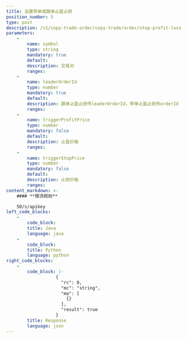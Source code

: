 ```yaml
---
title: 设置带单或跟单止盈止损
position_number: 5
type: post
description: /v1/copy-trade-order/copy-trade/order/stop-profit-loss
parameters:
    -
        name: symbol
        type: string
        mandatory: true
        default:
        description: 交易对
        ranges:
    -
        name: leaderOrderId
        type: number
        mandatory: true
        default:
        description: 跟单止盈止损传leaderOrderId，带单止盈止损传orderId
        ranges:
    -
        name: triggerProfitPrice
        type: number
        mandatory: false
        default:
        description: 止盈价格
        ranges:
    -
        name: triggerStopPrice
        type: number
        mandatory: false
        default:
        description: 止损价格
        ranges:
content_markdown: >-
    #### **限流规则**

    50/s/apikey
left_code_blocks:
    -
        code_block:
        title: Java
        language: java
    -
        code_block:
        title: Python
        language: python
right_code_blocks:
    -
        code_block: |-
                   {
                     "rc": 0,
                     "mc": "string",
                     "ma": [
                       {}
                     ],
                     "result": true
                   }
        title: Response
        language: json
---
```

